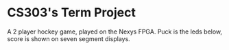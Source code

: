# CS303's Term Project
A 2 player hockey game, played on the Nexys FPGA.
Puck is the leds below, score is shown on seven segment displays.
